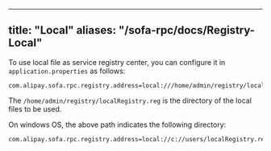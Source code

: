 
---
title: "Local"
aliases: "/sofa-rpc/docs/Registry-Local"
---


To use local file as service registry center, you can configure it in `application.properties` as follows:
```plain
com.alipay.sofa.rpc.registry.address=local:///home/admin/registry/localRegistry.reg
```

The `/home/admin/registry/localRegistry.reg` is the directory of the local files to be used.

On windows OS, the above path indicates the following directory:

```plain
com.alipay.sofa.rpc.registry.address=local://c://users/localRegistry.reg
```